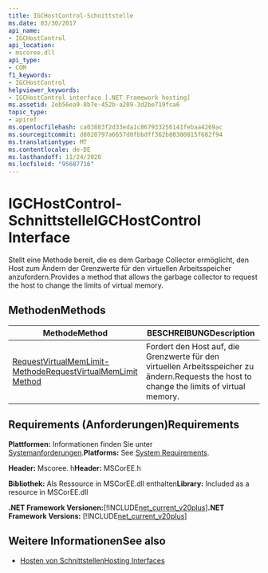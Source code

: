 ```yaml
---
title: IGCHostControl-Schnittstelle
ms.date: 03/30/2017
api_name:
- IGCHostControl
api_location:
- mscoree.dll
api_type:
- COM
f1_keywords:
- IGCHostControl
helpviewer_keywords:
- IGCHostControl interface [.NET Framework hosting]
ms.assetid: 2eb56ea9-8b7e-452b-a209-3d2be719fca6
topic_type:
- apiref
ms.openlocfilehash: ca03883f2d33eda1c867933256141febaa4269ac
ms.sourcegitcommit: d8020797a6657d0fbbdff362b80300815f682f94
ms.translationtype: MT
ms.contentlocale: de-DE
ms.lasthandoff: 11/24/2020
ms.locfileid: "95687716"
---
```

# <a name="igchostcontrol-interface"></a><span data-ttu-id="e75af-102">IGCHostControl-Schnittstelle</span><span class="sxs-lookup"><span data-stu-id="e75af-102">IGCHostControl Interface</span></span>

<span data-ttu-id="e75af-103">Stellt eine Methode bereit, die es dem Garbage Collector ermöglicht, den Host zum Ändern der Grenzwerte für den virtuellen Arbeitsspeicher anzufordern.</span><span class="sxs-lookup"><span data-stu-id="e75af-103">Provides a method that allows the garbage collector to request the host to change the limits of virtual memory.</span></span>  
  
## <a name="methods"></a><span data-ttu-id="e75af-104">Methoden</span><span class="sxs-lookup"><span data-stu-id="e75af-104">Methods</span></span>  
  
|<span data-ttu-id="e75af-105">Methode</span><span class="sxs-lookup"><span data-stu-id="e75af-105">Method</span></span>|<span data-ttu-id="e75af-106">BESCHREIBUNG</span><span class="sxs-lookup"><span data-stu-id="e75af-106">Description</span></span>|  
|------------|-----------------|  
|[<span data-ttu-id="e75af-107">RequestVirtualMemLimit-Methode</span><span class="sxs-lookup"><span data-stu-id="e75af-107">RequestVirtualMemLimit Method</span></span>](igchostcontrol-requestvirtualmemlimit-method.md)|<span data-ttu-id="e75af-108">Fordert den Host auf, die Grenzwerte für den virtuellen Arbeitsspeicher zu ändern.</span><span class="sxs-lookup"><span data-stu-id="e75af-108">Requests the host to change the limits of virtual memory.</span></span>|  
  
## <a name="requirements"></a><span data-ttu-id="e75af-109">Requirements (Anforderungen)</span><span class="sxs-lookup"><span data-stu-id="e75af-109">Requirements</span></span>  

 <span data-ttu-id="e75af-110">**Plattformen:** Informationen finden Sie unter [Systemanforderungen](../../get-started/system-requirements.md).</span><span class="sxs-lookup"><span data-stu-id="e75af-110">**Platforms:** See [System Requirements](../../get-started/system-requirements.md).</span></span>  
  
 <span data-ttu-id="e75af-111">**Header:** Mscoree. h</span><span class="sxs-lookup"><span data-stu-id="e75af-111">**Header:** MSCorEE.h</span></span>  
  
 <span data-ttu-id="e75af-112">**Bibliothek:** Als Ressource in MSCorEE.dll enthalten</span><span class="sxs-lookup"><span data-stu-id="e75af-112">**Library:** Included as a resource in MSCorEE.dll</span></span>  
  
 <span data-ttu-id="e75af-113">**.NET Framework Versionen:**[!INCLUDE[net_current_v20plus](../../../../includes/net-current-v20plus-md.md)]</span><span class="sxs-lookup"><span data-stu-id="e75af-113">**.NET Framework Versions:** [!INCLUDE[net_current_v20plus](../../../../includes/net-current-v20plus-md.md)]</span></span>  
  
## <a name="see-also"></a><span data-ttu-id="e75af-114">Weitere Informationen</span><span class="sxs-lookup"><span data-stu-id="e75af-114">See also</span></span>

- [<span data-ttu-id="e75af-115">Hosten von Schnittstellen</span><span class="sxs-lookup"><span data-stu-id="e75af-115">Hosting Interfaces</span></span>](hosting-interfaces.md)
